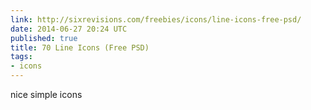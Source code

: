 ```yaml
---
link: http://sixrevisions.com/freebies/icons/line-icons-free-psd/
date: 2014-06-27 20:24 UTC
published: true
title: 70 Line Icons (Free PSD)
tags:
- icons
---
```


nice simple icons
